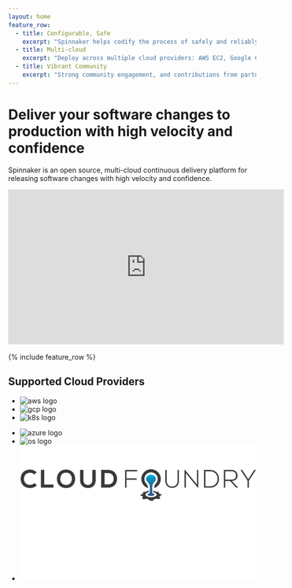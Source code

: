 ```yaml
---
layout: home
feature_row:
  - title: Configurable, Safe
    excerpt: "Spinnaker helps codify the process of safely and reliably deploying artifacts to the cloud, leveraging industry best practices out-of-the-box.\n\n_**Configure once, run anytime.**_"
  - title: Multi-cloud
    excerpt: "Deploy across multiple cloud providers: AWS EC2, Google Compute Engine, Microsoft Azure, OpenStack and Cloud Foundry.\n\n_**Deploy anywhere, manage centrally.**_"
  - title: Vibrant Community
    excerpt: "Strong community engagement, and contributions from partners including: Netflix, Google, Microsoft, Pivotal, Veritas, Target, Schibsted and Kenzan.\n\n_**Pull requests are gladly accepted.**_"
---
```


# Deliver your software changes to production with high velocity and confidence

Spinnaker is an open source, multi-cloud continuous delivery platform for releasing software changes with high velocity and confidence.

<iframe width="560" height="315" src="https://www.youtube.com/embed/dwdVwE52KkU" frameborder="0" allowfullscreen></iframe>

{% include feature_row %}

## Supported Cloud Providers

<div class="cloudproviders">
  <ul class="images">
    <li><img alt="aws logo" src="/assets/images/aws.png" /> </li>
    <li><img alt="gcp logo" src="/assets/images/gcp.png" /></li>
    <li><img alt="k8s logo" src="/assets/images/k8s.png"/></li>
  </ul>
  <ul class="images">
    <li><img alt="azure logo" src="/assets/images/azure.png" /></li>
    <li><img alt="os logo" src="/assets/images/os.png" /></li>
    <li><img alt="cf logo" src="/assets/images/cf.png" /></li>
  </ul>
</div>

